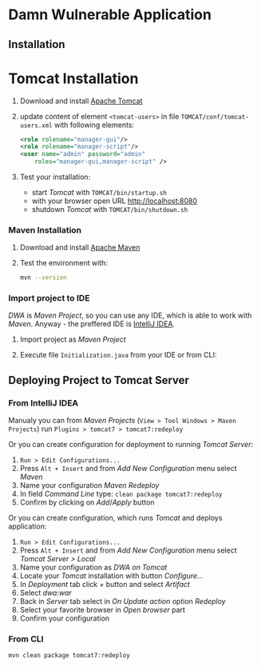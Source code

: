 # Damn Wulnerable Application


## Installation 

# Tomcat Installation

1. Download and install [Apache Tomcat](http://tomcat.apache.org/)

2. update content of element `<tomcat-users>` in file `TOMCAT/conf/tomcat-users.xml` with following elements:
    ```XML
    <role rolename="manager-gui"/>
    <role rolename="manager-script"/>
    <user name="admin" password="admin"  
        roles="manager-gui,manager-script" />
    ```
3. Test your installation:
    * start _Tomcat_ with `TOMCAT/bin/startup.sh`
    * with your browser open URL [http://localhost:8080](http://localhost:8080)
    * shutdown _Tomcat_ with `TOMCAT/bin/shutdown.sh`


### Maven Installation

1. Download and install [Apache Maven](https://maven.apache.org/)

2. Test the environment with:
    ```bash
    mvn --version
    ```


### Import project to IDE

_DWA_ is _Maven Project_, so you can use any IDE, which is able to work with _Maven_. Anyway - the preffered IDE is [IntelliJ IDEA](https://www.jetbrains.com/idea/).

1. Import project as _Maven Project_

2. Execute file `Initialization.java` from your IDE or from CLI:


## Deploying Project to Tomcat Server

### From IntelliJ IDEA

Manualy you can from _Maven Projects_ (`View > Tool Windows > Maven Projects`) run `Plugins > tomcat7 > tomcat7:redeploy`

Or you can create configuration for deployment to running _Tomcat Server_:
1. `Run > Edit Configurations...`
2. Press `Alt + Insert` and from _Add New Configuration_ menu select _Maven_
3. Name your configuration _Maven Redeploy_
4. In field _Command Line_ type: `clean package tomcat7:redeploy`
5. Confirm by clicking on _Add_/_Apply_ button

Or you can create configuration, which runs _Tomcat_ and deploys application:
1. `Run > Edit Configurations...`
2. Press `Alt + Insert` and from _Add New Configuration_ menu select _Tomcat Server > Local_
3. Name your configuration as _DWA on Tomcat_
4. Locate your _Tomcat_ installation with button _Configure..._
5. In _Deployment_ tab click _+_ button and select _Artifact_
6. Select _dwa:war_
7. Back in _Server_ tab select in _On Update action_ option _Redeploy_
8. Select your favorite browser in _Open browser_ part
9. Confirm your configuration

### From CLI

```bash
mvn clean package tomcat7:redeploy
```
